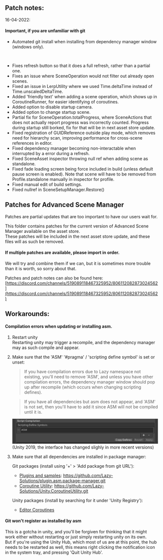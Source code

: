 ## Patch notes:
16-04-2022:

#### Important, if you are unfamiliar with git
- Automated git install when installing from dependency manager window (windows only). 
</br>

- Fixes refresh button so that it does a full refresh, rather than a partial one.
- Fixes an issue where SceneOperation would not filter out already open scenes.
- Fixed an issue in LerpUtility where we used Time.deltaTime instead of Time.unscaledDeltaTime.
- Added 'friendly text' when adding a scene operation, which shows up in CoroutineRunner, for easier identifying of coroutines. 
- Added option to disable startup camera.
- Added option to change startup scene.
- Partial fix for SceneOperation.totalProgress, where SceneActions that does not actually report progress was incorrectly counted. Progress during startup still borked, fix for that will be in next asset store update.
- Fixed registration of GUIDReference outside play mode, which removes need for hierarchy scan, improving performance for cross-scene references in editor.
- Fixed dependency manager becoming non-interactable when interrupted by a error during a refresh.
- Fixed SceneAsset inspector throwing null ref when adding scene as standalone.
- Fixed fade loading screen being force included in build (unless default pause screen is enabled). Note that scene will have to be removed from Profile.standalone manually in inspector for profile.
- Fixed manual edit of build settings.
- Fixed nullref in SceneSetupManager.Restore()

## Patches for Advanced Scene Manager

Patches are partial updates that are too important to have our users wait for.

This folder contains patches for the current version of Advanced Scene Manager available on the asset store.\
These patches will be included in the next asset store update, and these files will as such be removed.

#### If multiple patches are available, please import in order.
We will try and combine them if we can, but it is sometimes more trouble than it is worth, so sorry about that.

Patches and patch notes can also be found here:\
[https://discord.com/channels/519089118467325952/806112082873024562](https://discord.com/channels/519089118467325952/806112082873024562)

## Workarounds:
 #### Compilation errors when updating or installing asm.
 
1. Restart unity\
   Restarting unity may trigger a recompile, and the dependency manager may as such compile and appear.
 
2. Make sure that the 'ASM' '#pragma' / 'scripting define symbol' is set or unset:
    
    > If you have compilation errors due to Lazy namespace not existing, you'll need to remove 'ASM', and unless you have other compilation errors, the dependency manager window should pop up after recompile (which occurs when changing scripting defines).
    
    > If you have all dependencies but asm does not appear, and 'ASM' is not set, then you'll have to add it since ASM will not be compiled until it is.
    
    ![](https://raw.githubusercontent.com/Lazy-Solutions/AdvancedSceneManager/main/docs/image/scripting%20define%20symbols.png)\
    (Unity 2019, the interface has changed slighly in more recent versions)
    
3. Make sure that all dependencies are installed in package manager:
 
     Git packages (install using '+' > 'Add package from git URL'):

      * [Plugins and samples](https://github.com/Lazy-Solutions/plugin.asm.package-manager): https://github.com/Lazy-Solutions/plugin.asm.package-manager.git
      * [Coroutine Utility](https://github.com/Lazy-Solutions/Unity.CoroutineUtility): https://github.com/Lazy-Solutions/Unity.CoroutineUtility.git
   
      Unity packages (install by searching for it under 'Unity Registry'):

      * [Editor Coroutines](https://docs.unity3d.com/Manual/com.unity.editorcoroutines.html)
    
 #### Git won't register as installed by asm
 This is a gotcha in unity, and you'll be forgiven for thinking that it might work either without restarting or just simply restarting unity on its own.\
 But if you're using the Unity Hub, which most of us are at this point, the hub needs to be restarted as well, this means right clicking the notification icon in the system tray, and pressing 'Quit Unity Hub'.
